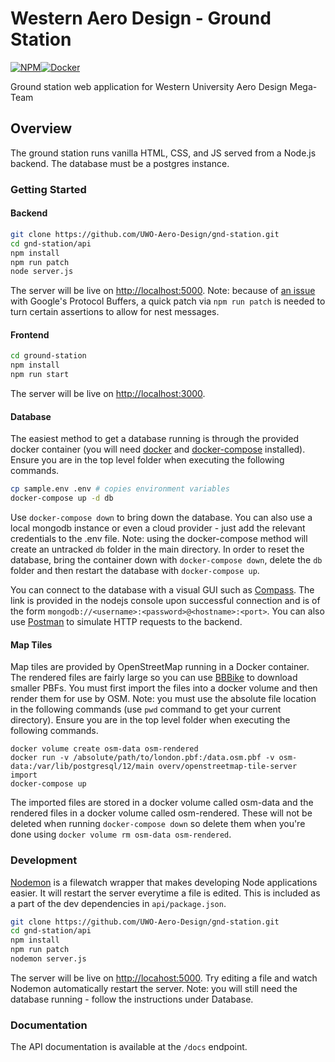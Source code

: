 # Western Aero Design - Ground Station

[![NPM](https://img.shields.io/npm/v/npm)](https://www.npmjs.com/)[![Docker](https://img.shields.io/badge/Docker-v20.10.8-brightgreen)](https://www.docker.com/)

Ground station web application for Western University Aero Design Mega-Team

## Overview
The ground station runs vanilla HTML, CSS, and JS served from a Node.js backend. The database must be a postgres instance.

### Getting Started

#### Backend

```sh
git clone https://github.com/UWO-Aero-Design/gnd-station.git
cd gnd-station/api
npm install
npm run patch
node server.js
```

The server will be live on [http://localhost:5000](http://localhost:5000). Note: because of [an issue](https://github.com/protocolbuffers/protobuf/issues/3571#issuecomment-566437265) with Google's Protocol Buffers, a quick patch via `npm run patch` is needed to turn certain assertions to allow for nest messages.

#### Frontend

```sh
cd ground-station
npm install
npm run start
```

The server will be live on [http://localhost:3000](http://localhost:3000).

#### Database
The easiest method to get a database running is through the provided docker container (you will need [docker](https://docs.docker.com/get-docker/) and [docker-compose](https://docs.docker.com/compose/install/) installed). Ensure you are in the top level folder when executing the following commands.
```sh
cp sample.env .env # copies environment variables
docker-compose up -d db
```
Use `docker-compose down` to bring down the database. You can also use a local mongodb instance or even a cloud provider - just add the relevant credentials to the .env file. Note: using the docker-compose method will create an untracked `db` folder in the main directory. In order to reset the database, bring the container down with `docker-compose down`, delete the `db` folder and then restart the database with `docker-compose up`.

You can connect to the database with a visual GUI such as [Compass](https://www.mongodb.com/products/compass). The link is provided in the nodejs console upon successful connection and is of the form `mongodb://<username>:<password>@<hostname>:<port>`. You can also use [Postman](https://www.postman.com/) to simulate HTTP requests to the backend.

#### Map Tiles
Map tiles are provided by OpenStreetMap running in a Docker container. The rendered files are fairly large so you can use [BBBike](https://extract.bbbike.org/) to download smaller PBFs. You must first import the files into a docker volume and then render them for use by OSM. Note: you must use the absolute file location in the following commands (use `pwd` command to get your current directory). Ensure you are in the top level folder when executing the following commands.

```
docker volume create osm-data osm-rendered
docker run -v /absolute/path/to/london.pbf:/data.osm.pbf -v osm-data:/var/lib/postgresql/12/main overv/openstreetmap-tile-server import
docker-compose up
```

The imported files are stored in a docker volume called osm-data and the rendered files in a docker volume called osm-rendered. These will not be deleted when running `docker-compose down` so delete them when you're done using `docker volume rm osm-data osm-rendered`.

### Development

[Nodemon](https://www.npmjs.com/package/nodemon) is a filewatch wrapper that makes developing Node applications easier. It will restart the server everytime a file is edited. This is included as a part of the dev dependencies in `api/package.json`.

```sh
git clone https://github.com/UWO-Aero-Design/gnd-station.git
cd gnd-station/api
npm install
npm run patch
nodemon server.js
```

The server will be live on [http://locahost:5000](http://locahost:5000). Try editing a file and watch Nodemon automatically restart the server. Note: you will still need the database running - follow the instructions under Database.

### Documentation
The API documentation is available at the `/docs` endpoint.
